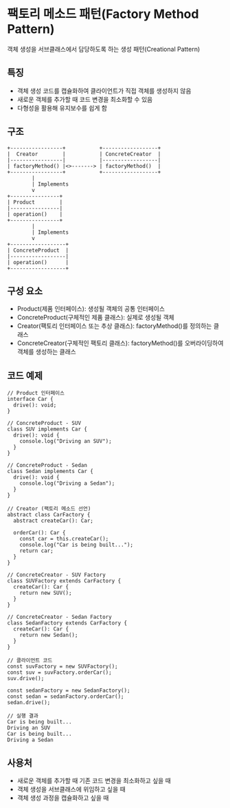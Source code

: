 # 팩토리 메소드 패턴(Factory Method Pattern)

객체 생성을 서브클래스에서 담당하도록 하는 생성 패턴(Creational Pattern)

## 특징

- 객체 생성 코드를 캡슐화하여 클라이언트가 직접 객체를 생성하지 않음
- 새로운 객체를 추가할 때 코드 변경을 최소화할 수 있음
- 다형성을 활용해 유지보수를 쉽게 함

## 구조

```
+-----------------+           +------------------+
|  Creator        |           | ConcreteCreator  |
|-----------------|           |------------------|
| factoryMethod() |<>-------> | factoryMethod()  |
+-----------------+           +------------------+
        |
        | Implements
        v
+----------------+
| Product        |
|----------------|
| operation()    |
+----------------+
        |
        | Implements
        v
+------------------+
| ConcreteProduct  |
|------------------|
| operation()      |
+------------------+
```

## 구성 요소

- Product(제품 인터페이스): 생성될 객체의 공통 인터페이스
- ConcreteProduct(구체적인 제품 클래스): 실제로 생성될 객체
- Creator(팩토리 인터페이스 또는 추상 클래스): factoryMethod()를 정의하는 클래스
- ConcreteCreator(구체적인 팩토리 클래스): factoryMethod()를 오버라이딩하여 객체를 생성하는 클래스

## 코드 예제

```
// Product 인터페이스
interface Car {
  drive(): void;
}

// ConcreteProduct - SUV
class SUV implements Car {
  drive(): void {
    console.log("Driving an SUV");
  }
}

// ConcreteProduct - Sedan
class Sedan implements Car {
  drive(): void {
    console.log("Driving a Sedan");
  }
}

// Creator (팩토리 메소드 선언)
abstract class CarFactory {
  abstract createCar(): Car;

  orderCar(): Car {
    const car = this.createCar();
    console.log("Car is being built...");
    return car;
  }
}

// ConcreteCreator - SUV Factory
class SUVFactory extends CarFactory {
  createCar(): Car {
    return new SUV();
  }
}

// ConcreteCreator - Sedan Factory
class SedanFactory extends CarFactory {
  createCar(): Car {
    return new Sedan();
  }
}

// 클라이언트 코드
const suvFactory = new SUVFactory();
const suv = suvFactory.orderCar();
suv.drive();

const sedanFactory = new SedanFactory();
const sedan = sedanFactory.orderCar();
sedan.drive();

// 실행 결과
Car is being built...
Driving an SUV
Car is being built...
Driving a Sedan
```

## 사용처

- 새로운 객체를 추가할 때 기존 코드 변경을 최소화하고 싶을 때
- 객체 생성을 서브클래스에 위임하고 싶을 때
- 객체 생성 과정을 캡슐화하고 싶을 때
